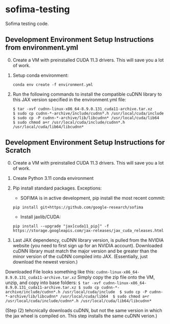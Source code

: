 # sofima-testing

Sofima testing code. 


## Development Environment Setup Instructions from environment.yml
0) Create a VM with preinstalled CUDA 11.3 drivers. This will save you a lot of work.

1) Setup conda environment: 
    ```
    conda env create -f environment.yml
    ```

2) Run the following commands to install the compatible cuDNN library to this JAX version specified in the environment.yml file:
    ```
    $ tar -xvf cudnn-linux-x86_64-8.9.0.131_cuda11-archive.tar.xz
    $ sudo cp cudnn-*-archive/include/cudnn*.h /usr/local/cuda/include 
    $ sudo cp -P cudnn-*-archive/lib/libcudnn* /usr/local/cuda/lib64 
    $ sudo chmod a+r /usr/local/cuda/include/cudnn*.h /usr/local/cuda/lib64/libcudnn*
    ```

## Development Environment Setup Instructions for Scratch
0) Create a VM with preinstalled CUDA 11.3 drivers. This will save you a lot of work.
1) Create Python 3.11 conda environment
2) Pip install standard packages. Exceptions: 
    - SOFIMA is in active development, pip install the most recent commit: 
    ```
    pip install git+https://github.com/google-research/sofima
    ```
    - Install jaxlib/CUDA: 
    ```
    pip install --upgrade "jax[cuda11_pip]" -f https://storage.googleapis.com/jax-releases/jax_cuda_releases.html
    ```

3) Last JAX dependency, cuDNN library version, is pulled from the NVIDIA website (you need to first sign up for an NVIDIA account). Downloaded cuDNN library must match the major version and be greater than the minor version of the cuDNN compiled into JAX. (Essentially, just download the newest version.)

Downloaded File looks something like this: ```cudnn-linux-x86_64-8.9.0.131_cuda11-archive.tar.xz```
Simply copy the zip file onto the VM, unzip, and copy into base folders:
    ```
    $ tar -xvf cudnn-linux-x86_64-8.9.0.131_cuda11-archive.tar.xz
    $ sudo cp cudnn-*-archive/include/cudnn*.h /usr/local/cuda/include 
    $ sudo cp -P cudnn-*-archive/lib/libcudnn* /usr/local/cuda/lib64 
    $ sudo chmod a+r /usr/local/cuda/include/cudnn*.h /usr/local/cuda/lib64/libcudnn*
    ```

(Step (2) tehcnically downloads cuDNN, but not the same version in which the jax wheel is compiled on. This step installs the same cuDNN verion.)